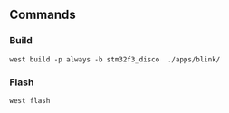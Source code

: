 ## Commands
### Build
`west build -p always -b stm32f3_disco  ./apps/blink/`
### Flash
`west flash`
